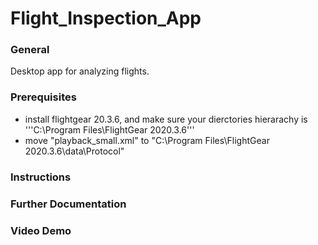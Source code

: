 # Flight_Inspection_App
### General
Desktop app for analyzing flights.



### Prerequisites
* install flightgear 20.3.6, and make sure your dierctories hierarachy is '''C:\Program Files\FlightGear 2020.3.6'''
* move "playback_small.xml" to "C:\Program Files\FlightGear 2020.3.6\data\Protocol"

### Instructions

### Further Documentation

### Video Demo
